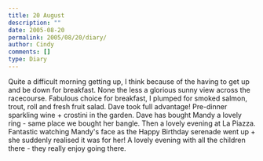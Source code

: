 ```yaml
---
title: 20 August
description: ""
date: 2005-08-20
permalink: 2005/08/20/diary/
author: Cindy
comments: []
type: Diary
---
```


Quite a difficult morning getting up, I think because of the having to get up and be down for breakfast. None the less a glorious sunny view across the racecourse. Fabulous choice for breakfast, I plumped for smoked salmon, trout, roll and fresh fruit salad. Dave took full advantage! Pre-dinner sparkling wine + crostini in the garden. Dave has bought Mandy a lovely ring - same place we bought her bangle. Then a lovely evening at La Piazza. Fantastic watching Mandy's face as the Happy Birthday serenade went up + she suddenly realised it was for her! A lovely evening with all the children there - they really enjoy going there.
